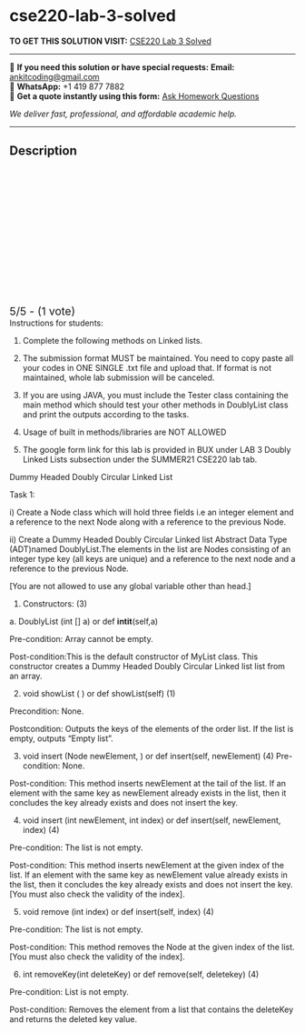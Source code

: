 # cse220-lab-3-solved
**TO GET THIS SOLUTION VISIT:** [CSE220 Lab 3 Solved](https://www.ankitcodinghub.com/product/cse220-solved-2/)


---

📩 **If you need this solution or have special requests:** **Email:** ankitcoding@gmail.com  
📱 **WhatsApp:** +1 419 877 7882  
📄 **Get a quote instantly using this form:** [Ask Homework Questions](https://www.ankitcodinghub.com/services/ask-homework-questions/)

*We deliver fast, professional, and affordable academic help.*

---

<h2>Description</h2>



<div class="kk-star-ratings kksr-auto kksr-align-center kksr-valign-top" data-payload="{&quot;align&quot;:&quot;center&quot;,&quot;id&quot;:&quot;119726&quot;,&quot;slug&quot;:&quot;default&quot;,&quot;valign&quot;:&quot;top&quot;,&quot;ignore&quot;:&quot;&quot;,&quot;reference&quot;:&quot;auto&quot;,&quot;class&quot;:&quot;&quot;,&quot;count&quot;:&quot;1&quot;,&quot;legendonly&quot;:&quot;&quot;,&quot;readonly&quot;:&quot;&quot;,&quot;score&quot;:&quot;5&quot;,&quot;starsonly&quot;:&quot;&quot;,&quot;best&quot;:&quot;5&quot;,&quot;gap&quot;:&quot;4&quot;,&quot;greet&quot;:&quot;Rate this product&quot;,&quot;legend&quot;:&quot;5\/5 - (1 vote)&quot;,&quot;size&quot;:&quot;24&quot;,&quot;title&quot;:&quot;CSE220 Lab 3  Solved&quot;,&quot;width&quot;:&quot;138&quot;,&quot;_legend&quot;:&quot;{score}\/{best} - ({count} {votes})&quot;,&quot;font_factor&quot;:&quot;1.25&quot;}">

<div class="kksr-stars">

<div class="kksr-stars-inactive">
            <div class="kksr-star" data-star="1" style="padding-right: 4px">


<div class="kksr-icon" style="width: 24px; height: 24px;"></div>
        </div>
            <div class="kksr-star" data-star="2" style="padding-right: 4px">


<div class="kksr-icon" style="width: 24px; height: 24px;"></div>
        </div>
            <div class="kksr-star" data-star="3" style="padding-right: 4px">


<div class="kksr-icon" style="width: 24px; height: 24px;"></div>
        </div>
            <div class="kksr-star" data-star="4" style="padding-right: 4px">


<div class="kksr-icon" style="width: 24px; height: 24px;"></div>
        </div>
            <div class="kksr-star" data-star="5" style="padding-right: 4px">


<div class="kksr-icon" style="width: 24px; height: 24px;"></div>
        </div>
    </div>

<div class="kksr-stars-active" style="width: 138px;">
            <div class="kksr-star" style="padding-right: 4px">


<div class="kksr-icon" style="width: 24px; height: 24px;"></div>
        </div>
            <div class="kksr-star" style="padding-right: 4px">


<div class="kksr-icon" style="width: 24px; height: 24px;"></div>
        </div>
            <div class="kksr-star" style="padding-right: 4px">


<div class="kksr-icon" style="width: 24px; height: 24px;"></div>
        </div>
            <div class="kksr-star" style="padding-right: 4px">


<div class="kksr-icon" style="width: 24px; height: 24px;"></div>
        </div>
            <div class="kksr-star" style="padding-right: 4px">


<div class="kksr-icon" style="width: 24px; height: 24px;"></div>
        </div>
    </div>
</div>


<div class="kksr-legend" style="font-size: 19.2px;">
            5/5 - (1 vote)    </div>
    </div>
Instructions for students:

1. Complete the following methods on Linked lists.

4. The submission format MUST be maintained. You need to copy paste all your codes in ONE SINGLE .txt file and upload that. If format is not maintained, whole lab submission will be canceled.

5. If you are using JAVA, you must include the Tester class containing the main method which should test your other methods in DoublyList class and print the outputs according to the tasks.

7. Usage of built in methods/libraries are NOT ALLOWED

8. The google form link for this lab is provided in BUX under LAB 3 Doubly Linked Lists subsection under the SUMMER21 CSE220 lab tab.

Dummy Headed Doubly Circular Linked List

Task 1:

i) Create a Node class which will hold three fields i.e an integer element and a reference to the next Node along with a reference to the previous Node.

ii) Create a Dummy Headed Doubly Circular Linked list Abstract Data Type (ADT)named DoublyList.The elements in the list are Nodes consisting of an integer type key (all keys are unique) and a reference to the next node and a reference to the previous Node.

[You are not allowed to use any global variable other than head.]

1. Constructors: (3)

a. DoublyList (int [] a) or def __intit__(self,a)

Pre-condition: Array cannot be empty.

Post-condition:This is the default constructor of MyList class. This constructor creates a Dummy Headed Doubly Circular Linked list list from an array.

2. void showList ( ) or def showList(self) (1)

Precondition: None.

Postcondition: Outputs the keys of the elements of the order list. If the list is empty, outputs “Empty list”.

3. void insert (Node newElement, ) or def insert(self, newElement) (4) Pre-condition: None.

Post-condition: This method inserts newElement at the tail of the list. If an element with the same key as newElement already exists in the list, then it concludes the key already exists and does not insert the key.

4. void insert (int newElement, int index) or def insert(self, newElement, index) (4)

Pre-condition: The list is not empty.

Post-condition: This method inserts newElement at the given index of the list. If an element with the same key as newElement value already exists in the list, then it concludes the key already exists and does not insert the key. [You must also check the validity of the index].

5. void remove (int index) or def insert(self, index) (4)

Pre-condition: The list is not empty.

Post-condition: This method removes the Node at the given index of the list.[You must also check the validity of the index].

6. int removeKey(int deleteKey) or def remove(self, deletekey) (4)

Pre-condition: List is not empty.

Post-condition: Removes the element from a list that contains the deleteKey and returns the deleted key value.
